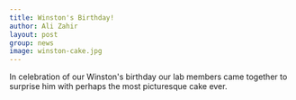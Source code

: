 ```yaml
---
title: Winston's Birthday!
author: Ali Zahir
layout: post
group: news
image: winston-cake.jpg
---
```


In celebration of our Winston's birthday our lab members came together to surprise him with perhaps the most picturesque cake ever.
